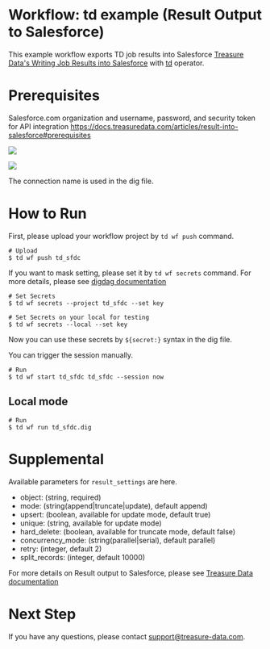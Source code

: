 # Workflow: td example (Result Output to Salesforce)

This example workflow exports TD job results into Salesforce [Treasure Data's Writing Job Results into Salesforce](https://docs.treasuredata.com/articles/result-into-salesforce) with [td](https://docs.digdag.io/operators/td.html) operator.

# Prerequisites

Salesforce.com organization and username, password, and security token for API integration
https://docs.treasuredata.com/articles/result-into-salesforce#prerequisites

![](https://t.gyazo.com/teams/treasure-data/0153ad6cb81d8a2ca71d3c55fe6c21e1.png)

![](https://t.gyazo.com/teams/treasure-data/66f7e0bd60707e80a80649ba92a22639.png)

The connection name is used in the dig file.

# How to Run

First, please upload your workflow project by `td wf push` command.

    # Upload
    $ td wf push td_sfdc

If you want to mask setting, please set it by `td wf secrets` command. For more details, please see [digdag documentation](https://docs.digdag.io/command_reference.html#secrets)

    # Set Secrets
    $ td wf secrets --project td_sfdc --set key

    # Set Secrets on your local for testing
    $ td wf secrets --local --set key

Now you can use these secrets by `${secret:}` syntax in the dig file.

You can trigger the session manually.

    # Run
    $ td wf start td_sfdc td_sfdc --session now

## Local mode

    # Run
    $ td wf run td_sfdc.dig

# Supplemental

Available parameters for `result_settings` are here.

- object: (string, required)
- mode: (string(append|truncate|update), default append)
- upsert: (boolean, available for update mode, default true)
- unique: (string, available for update mode)
- hard_delete: (boolean, available for truncate mode, default false)
- concurrency_mode: (string(parallel|serial), default parallel)
- retry: (integer, default 2)
- split_records: (integer, default 10000)

For more details on Result output to Salesforce, please see [Treasure Data documentation](https://docs.treasuredata.com/articles/result-into-salesforce)

# Next Step

If you have any questions, please contact support@treasure-data.com.
